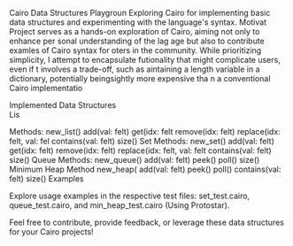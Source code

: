 
Cairo Data Structures Playgroun
Exploring Cairo for implementing basic data structures and experimenting with the language's syntax.
Motivat
Project serves as a hands-on exploration of Cairo, aiming not only to enhance per sonal understanding of the lag
age but also to contribute examles of Cairo syntax for oters in the community. While prioritizing simplicity,  I attempt to encapsulate futionality that might complicate users, even if t involves a trade-off,   such as aintaining a length variable  in a dictionary,  potentially  beingsightly more expensive tha      n  a conventional Cairo implementatio

Implemented Data Structures                                                
Lis

Methods:
new_list()
add(val: felt) 
get(idx: felt 
remove(idx: felt)
replace(idx: felt, val: fel
contains(val: felt)
size()
Set
Methods:
new_set()
add(val: felt)
get(idx: felt)
remove(idx: felt)
replace(idx: felt, val: felt
contains(val: felt)
size()
Queue
Methods:
new_queue()
add(val: felt)
peek()
poll()
size()
Minimum Heap
Method
new_heap( 
add(val: felt)
peek()
poll()
contains(val: felt)
size()
Examples

Explore usage examples in the respective test files: set_test.cairo, queue_test.cairo, and min_heap_test.cairo (Using Protostar).

Feel free to contribute, provide feedback, or leverage these data structures for your Cairo projects!
